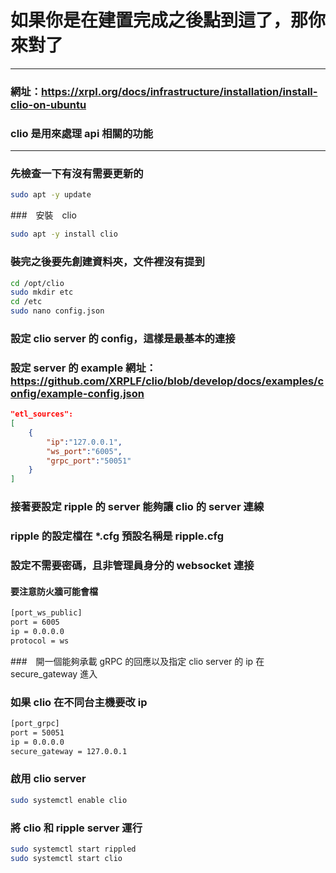 # 如果你是在建置完成之後點到這了，那你來對了
---
### 網址：https://xrpl.org/docs/infrastructure/installation/install-clio-on-ubuntu
### clio 是用來處理 api 相關的功能  
---
### 先檢查一下有沒有需要更新的
```bash
sudo apt -y update
```
###　安裝　clio
```bash
sudo apt -y install clio
```
### 裝完之後要先創建資料夾，文件裡沒有提到
```bash
cd /opt/clio
sudo mkdir etc
cd /etc
sudo nano config.json
```
### 設定 clio server 的 config，這樣是最基本的連接
### 設定 server 的 example 網址：https://github.com/XRPLF/clio/blob/develop/docs/examples/config/example-config.json
```json
"etl_sources":
[
    {
        "ip":"127.0.0.1",
        "ws_port":"6005",
        "grpc_port":"50051"
    }
]
```
### 接著要設定 ripple 的 server 能夠讓 clio 的 server 連線
### ripple 的設定檔在 *.cfg 預設名稱是 ripple.cfg
### 設定不需要密碼，且非管理員身分的 websocket 連接
#### 要注意防火牆可能會檔
```txt
[port_ws_public]
port = 6005
ip = 0.0.0.0
protocol = ws
```
###　開一個能夠承載 gRPC 的回應以及指定 clio server 的 ip 在 secure_gateway 進入
###  如果 clio 在不同台主機要改 ip
```txt
[port_grpc]
port = 50051
ip = 0.0.0.0
secure_gateway = 127.0.0.1
```
### 啟用 clio server
```bash
sudo systemctl enable clio
```
### 將 clio 和 ripple server 運行
```bash
sudo systemctl start rippled
sudo systemctl start clio
```
